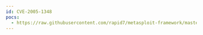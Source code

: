 ```yaml
---
id: CVE-2005-1348
pocs:
  - https://raw.githubusercontent.com/rapid7/metasploit-framework/master/modules/exploits/windows/http/mailenable_auth_header.rb
---
```

